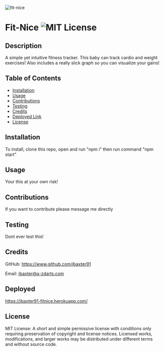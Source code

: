 ![fit-nice](https://user-images.githubusercontent.com/67088604/100931103-ea945980-349e-11eb-895a-082c83b44674.png)

# Fit-Nice ![MIT License](https://img.shields.io/badge/License-MIT-Green)

## Description

A simple yet intuitive fitness tracker.  This baby can track cardio and weight exercises!  Also includes a really slick graph so you can visualize your gains!

## Table of Contents

* [Installation](#installation)
* [Usage](#usage)
* [Contributions](#contributions)
* [Testing](#testing)
* [Credits](#credits)
* [Deployed Link](#Deployed)
* [License](#license)

## Installation
To install, clone this repo, open and run "npm i" then run command "npm start"

## Usage
Your this at your own risk!

## Contributions
If you want to contribute please message me directly

## Testing
Dont ever test this!

## Credits
GitHub: https://www.github.com/jbaxter91

Email: jbaxter@a-zdarts.com
## Deployed  
  https://jbaxter91-fitnice.herokuapp.com/
## License
MIT License: A short and simple permissive license with conditions only requiring preservation of copyright and license notices. Licensed works, modifications, and larger works may be distributed under different terms and without source code.
